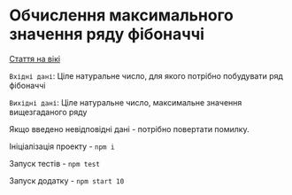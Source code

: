# Обчислення максимального значення ряду фібоначчі

[Стаття на вікі](https://ru.wikipedia.org/wiki/%D0%A7%D0%B8%D1%81%D0%BB%D0%B0_%D0%A4%D0%B8%D0%B1%D0%BE%D0%BD%D0%B0%D1%87%D1%87%D0%B8)

`Вхідні дані`: Ціле натуральне число, для якого потрібно побудувати ряд фібоначчі

`Вихідні дані`: Ціле натуральне число, максимальне значення вищезгаданого ряду

Якщо введено невідповідні дані - потрібно повертати помилку.

Ініціалізація проекту - `npm i`

Запуск тестів - `npm test`

Запуск додатку - `npm start 10` 
